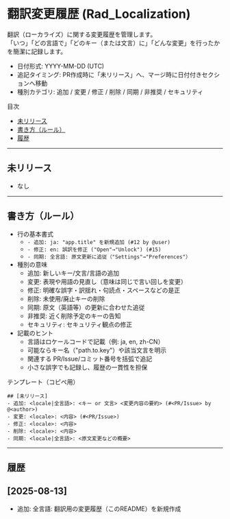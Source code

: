 # 翻訳変更履歴 (Rad_Localization)

翻訳（ローカライズ）に関する変更履歴を管理します。  
「いつ」「どの言語で」「どのキー（または文言）に」「どんな変更」を行ったかを簡潔に記録します。

- 日付形式: YYYY-MM-DD (UTC)
- 追記タイミング: PR作成時に「未リリース」へ、マージ時に日付付きセクションへ移動
- 種別カテゴリ: 追加 / 変更 / 修正 / 削除 / 同期 / 非推奨 / セキュリティ

目次
- [未リリース](#未リリース)
- [書き方（ルール）](#書き方ルール)
- [履歴](#履歴)

---

## 未リリース
- なし

---

## 書き方（ルール）

- 行の基本書式
  - `- 追加: ja: "app.title" を新規追加 (#12 by @user)`
  - `- 修正: en: 誤訳を修正 ("Open"→"Unlock") (#15)`
  - `- 同期: 全言語: 原文更新に追従（"Settings"→"Preferences"）`
- 種別の意味
  - 追加: 新しいキー/文言/言語の追加
  - 変更: 表現や用語の見直し（意味は同じで言い回しを変更）
  - 修正: 明確な誤字・訳揺れ・句読点・スペースなどの是正
  - 削除: 未使用/廃止キーの削除
  - 同期: 原文（英語等）の更新に合わせた追従
  - 非推奨: 近く削除予定のキーの告知
  - セキュリティ: セキュリティ観点の修正
- 記載のヒント
  - 言語はロケールコードで記載（例: ja, en, zh-CN）
  - 可能ならキー名（"path.to.key"）や該当文言を明示
  - 関連する PR/Issue/コミット番号を括弧で追記
  - 小さな誤字でも記録し、履歴の一貫性を担保

テンプレート（コピペ用）
```text
## [未リリース]
- 追加: <locale|全言語>: <キー or 文言> <変更内容の要約> (#<PR/Issue> by @<author>)
- 変更: <locale>: <内容> (#<PR/Issue>)
- 修正: <locale>: <内容>
- 削除: <locale>: <内容>
- 同期: <locale|全言語>: <原文変更などの概要>
```

---

## 履歴

## [2025-08-13]
- 追加: 全言語: 翻訳用の変更履歴（このREADME）を新規作成
